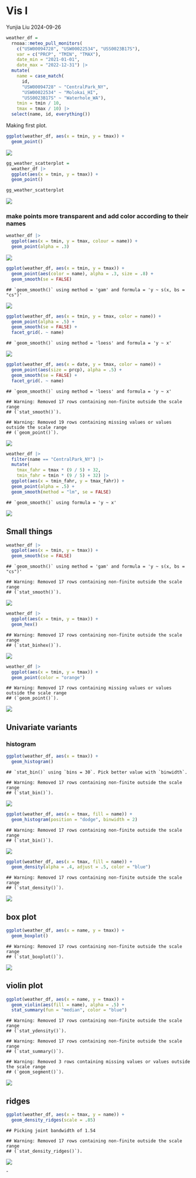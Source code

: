 Vis I
================
Yunjia Liu
2024-09-26

``` r
weather_df = 
  rnoaa::meteo_pull_monitors(
    c("USW00094728", "USW00022534", "USS0023B17S"),
    var = c("PRCP", "TMIN", "TMAX"), 
    date_min = "2021-01-01",
    date_max = "2022-12-31") |>
  mutate(
    name = case_match(
      id, 
      "USW00094728" ~ "CentralPark_NY", 
      "USW00022534" ~ "Molokai_HI",
      "USS0023B17S" ~ "Waterhole_WA"),
    tmin = tmin / 10,
    tmax = tmax / 10) |>
  select(name, id, everything())
```

Making first plot.

``` r
ggplot(weather_df, aes(x = tmin, y = tmax)) +
  geom_point()
```

![](Vis_i_files/figure-gfm/unnamed-chunk-2-1.png)<!-- -->

``` r
gg_weather_scatterplot =
  weather_df |>
  ggplot(aes(x = tmin, y = tmax)) +
  geom_point()

gg_weather_scatterplot
```

![](Vis_i_files/figure-gfm/unnamed-chunk-3-1.png)<!-- -->

### make points more transparent and add color according to their names

``` r
weather_df |>
  ggplot(aes(x = tmin, y = tmax, colour = name)) + 
  geom_point(alpha = .3)
```

![](Vis_i_files/figure-gfm/unnamed-chunk-4-1.png)<!-- -->

``` r
ggplot(weather_df, aes(x = tmin, y = tmax)) + 
  geom_point(aes(color = name), alpha = .3, size = .8) +
  geom_smooth(se = FALSE)
```

    ## `geom_smooth()` using method = 'gam' and formula = 'y ~ s(x, bs = "cs")'

![](Vis_i_files/figure-gfm/unnamed-chunk-5-1.png)<!-- -->

``` r
ggplot(weather_df, aes(x = tmin, y = tmax, color = name)) + 
  geom_point(alpha = .5) +
  geom_smooth(se = FALSE) + 
  facet_grid(. ~ name)
```

    ## `geom_smooth()` using method = 'loess' and formula = 'y ~ x'

![](Vis_i_files/figure-gfm/unnamed-chunk-6-1.png)<!-- -->

``` r
ggplot(weather_df, aes(x = date, y = tmax, color = name)) + 
  geom_point(aes(size = prcp), alpha = .5) +
  geom_smooth(se = FALSE) + 
  facet_grid(. ~ name)
```

    ## `geom_smooth()` using method = 'loess' and formula = 'y ~ x'

    ## Warning: Removed 17 rows containing non-finite outside the scale range
    ## (`stat_smooth()`).

    ## Warning: Removed 19 rows containing missing values or values outside the scale range
    ## (`geom_point()`).

![](Vis_i_files/figure-gfm/unnamed-chunk-7-1.png)<!-- -->

``` r
weather_df |> 
  filter(name == "CentralPark_NY") |> 
  mutate(
    tmax_fahr = tmax * (9 / 5) + 32,
    tmin_fahr = tmin * (9 / 5) + 32) |> 
  ggplot(aes(x = tmin_fahr, y = tmax_fahr)) +
  geom_point(alpha = .5) + 
  geom_smooth(method = "lm", se = FALSE)
```

    ## `geom_smooth()` using formula = 'y ~ x'

![](Vis_i_files/figure-gfm/unnamed-chunk-8-1.png)<!-- -->

## Small things

``` r
weather_df |>
  ggplot(aes(x = tmin, y = tmax)) +
  geom_smooth(se = FALSE)
```

    ## `geom_smooth()` using method = 'gam' and formula = 'y ~ s(x, bs = "cs")'

    ## Warning: Removed 17 rows containing non-finite outside the scale range
    ## (`stat_smooth()`).

![](Vis_i_files/figure-gfm/unnamed-chunk-9-1.png)<!-- -->

``` r
weather_df |>
  ggplot(aes(x = tmin, y = tmax)) +
  geom_hex()
```

    ## Warning: Removed 17 rows containing non-finite outside the scale range
    ## (`stat_binhex()`).

![](Vis_i_files/figure-gfm/unnamed-chunk-10-1.png)<!-- -->

``` r
weather_df |>
  ggplot(aes(x = tmin, y = tmax)) +
  geom_point(color = "orange")
```

    ## Warning: Removed 17 rows containing missing values or values outside the scale range
    ## (`geom_point()`).

![](Vis_i_files/figure-gfm/unnamed-chunk-11-1.png)<!-- -->

## Univariate variants

### histogram

``` r
ggplot(weather_df, aes(x = tmax)) + 
  geom_histogram()
```

    ## `stat_bin()` using `bins = 30`. Pick better value with `binwidth`.

    ## Warning: Removed 17 rows containing non-finite outside the scale range
    ## (`stat_bin()`).

![](Vis_i_files/figure-gfm/unnamed-chunk-12-1.png)<!-- -->

``` r
ggplot(weather_df, aes(x = tmax, fill = name)) + 
  geom_histogram(position = "dodge", binwidth = 2)
```

    ## Warning: Removed 17 rows containing non-finite outside the scale range
    ## (`stat_bin()`).

![](Vis_i_files/figure-gfm/unnamed-chunk-13-1.png)<!-- -->

``` r
ggplot(weather_df, aes(x = tmax, fill = name)) + 
  geom_density(alpha = .4, adjust = .5, color = "blue")
```

    ## Warning: Removed 17 rows containing non-finite outside the scale range
    ## (`stat_density()`).

![](Vis_i_files/figure-gfm/unnamed-chunk-14-1.png)<!-- -->

## box plot

``` r
ggplot(weather_df, aes(x = name, y = tmax)) + 
  geom_boxplot()
```

    ## Warning: Removed 17 rows containing non-finite outside the scale range
    ## (`stat_boxplot()`).

![](Vis_i_files/figure-gfm/unnamed-chunk-15-1.png)<!-- -->

## violin plot

``` r
ggplot(weather_df, aes(x = name, y = tmax)) + 
  geom_violin(aes(fill = name), alpha = .5) + 
  stat_summary(fun = "median", color = "blue")
```

    ## Warning: Removed 17 rows containing non-finite outside the scale range
    ## (`stat_ydensity()`).

    ## Warning: Removed 17 rows containing non-finite outside the scale range
    ## (`stat_summary()`).

    ## Warning: Removed 3 rows containing missing values or values outside the scale range
    ## (`geom_segment()`).

![](Vis_i_files/figure-gfm/unnamed-chunk-16-1.png)<!-- -->

## ridges

``` r
ggplot(weather_df, aes(x = tmax, y = name)) + 
  geom_density_ridges(scale = .85)
```

    ## Picking joint bandwidth of 1.54

    ## Warning: Removed 17 rows containing non-finite outside the scale range
    ## (`stat_density_ridges()`).

![](Vis_i_files/figure-gfm/unnamed-chunk-17-1.png)<!-- -->

ˆ
